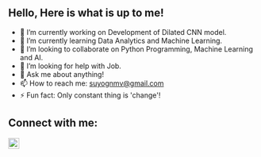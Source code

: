 ## Hello, Here is what is up to me!

- 🔭 I’m currently working on Development of Dilated CNN model.
- 🌱 I’m currently learning Data Analytics and Machine Learning.
- 👯 I’m looking to collaborate on Python Programming, Machine Learning and AI.
- 🤔 I’m looking for help with Job.
- 💬 Ask me about anything!
- 📫 How to reach me: suyognmv@gmail.com
- ⚡ Fun fact: Only constant thing is 'change'!

## Connect with me:

[<img align="left" alt="Suyog153 | LinkedIn" width="22px" src="https://cdn.jsdelivr.net/npm/simple-icons@v3/icons/linkedin.svg" />][linkedin]

<br />

[linkedin]: https://www.linkedin.com/in/suyog15
